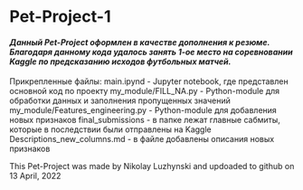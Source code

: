 # Pet-Project-1
<h4><i>Данный Pet-Project оформлен в качестве дополнения к резюме.
Благодаря данному кода удалось занять 1-ое место на соревновании Kaggle по предсказанию исходов футбольных матчей.</h4></i>


Прикрепленные файлы:
main.ipynd - Jupyter notebook, где представлен основной код по проекту
my_module/FILL_NA.py - Python-module для обработки данных и заполнения пропущенных значений
my_module/Features_engineering.py - Python-module для добавления новых признаков
final_submissions - в папке лежат главные сабмиты, которые в последствии были отправлены на Kaggle
Descriptions_new_columns.md - в файле добавлены описания новых признаков

This Pet-Project was made by Nikolay Luzhynski and updoaded to github on 13 April, 2022
